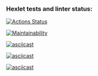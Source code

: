 ### Hexlet tests and linter status:
[![Actions Status](https://github.com/WhereIU/frontend-project-44/actions/workflows/hexlet-check.yml/badge.svg)](https://github.com/WhereIU/frontend-project-44/actions)

[![Maintainability](https://api.codeclimate.com/v1/badges/3fd270e07a5172b272b1/maintainability)](https://codeclimate.com/github/WhereIU/frontend-project-44/maintainability)

[![asciicast](https://asciinema.org/a/626035.svg)](https://asciinema.org/a/626035)

[![asciicast](https://asciinema.org/a/626049.svg)](https://asciinema.org/a/626049)

[![asciicast](https://asciinema.org/a/626714.svg)](https://asciinema.org/a/626714)